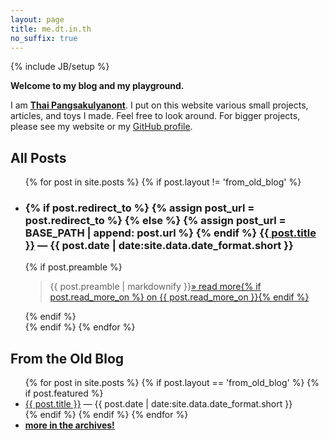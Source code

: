 ```yaml
---
layout: page
title: me.dt.in.th
no_suffix: true
---
```

{% include JB/setup %}

__Welcome to my blog and my playground.__

I am [__Thai Pangsakulyanont__](http://dt.in.th).
I put on this website various small projects, articles, and toys I made.
Feel free to look around.
For bigger projects,
please see my website or my [GitHub profile](http://dtinth.github.io).


All Posts
---------

<ul class="posts">
{% for post in site.posts %}
{% if post.layout != 'from_old_blog' %}
<li>
<h3>
{% if post.redirect_to %}
  {% assign post_url = post.redirect_to %}
{% else %}
  {% assign post_url = BASE_PATH | append: post.url %}
{% endif %}
<!-- {{ post.path }} -->
<a href="{{ post_url }}">{{ post.title }}</a>
<span class="date"> — {{ post.date | date:site.data.date_format.short }}</span></h3>
{% if post.preamble %}
<BLOCKQUOTE class=me-preamble>{{ post.preamble | markdownify }}<a href="{{ post_url }}" class="read-more">&raquo; read more{% if post.read_more_on %} on {{ post.read_more_on }}{% endif %}</a></BLOCKQUOTE>
{% endif %}
</li>
{% endif %}
{% endfor %}
</ul>


From the Old Blog
-----------------

<ul>
{% for post in site.posts %}
{% if post.layout == 'from_old_blog' %}
{% if post.featured %}
<li>
<a href="{{ BASE_PATH }}{{ post.url }}">{{ post.title }}</a>
<span class="date"> — {{ post.date | date:site.data.date_format.short }}</span>
</li>
{% endif %}
{% endif %}
{% endfor %}
<li><strong><a href="{{ BASE_PATH }}/old/">more in the archives!</a></strong></li>
</ul>
